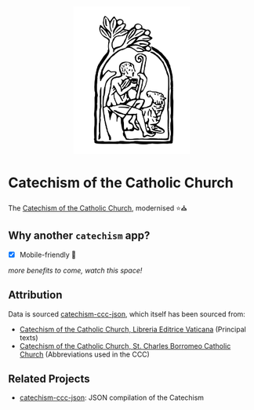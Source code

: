 <center>
<img src="public/ccc.svg" alt="Catechism Icon" height="300"/>
</center>

# Catechism of the Catholic Church

The [Catechism of the Catholic Church](https://nossbigg.github.io/catechism/), modernised ⭐️⛪️

## Why another `catechism` app?

- [x] Mobile-friendly 📱

*more benefits to come, watch this space!*

## Attribution

Data is sourced [catechism-ccc-json](https://github.com/nossbigg/catechism-ccc-json), which itself has been sourced from:

- [Catechism of the Catholic Church, Libreria Editrice Vaticana](http://www.vatican.va/archive/ENG0015/_INDEX.HTM) (Principal texts)
- [Catechism of the Catholic Church, St. Charles Borromeo Catholic Church](http://www.scborromeo.org/mobileccc/abbrev.htm) (Abbreviations used in the CCC)

## Related Projects

- [catechism-ccc-json](https://github.com/nossbigg/catechism-ccc-json): JSON compilation of the Catechism

